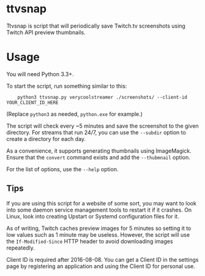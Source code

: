 ttvsnap
=======

Ttvsnap is script that will periodically save Twitch.tv screenshots using Twitch API preview thumbnails.

Usage
=====

You will need Python 3.3+.

To start the script, run something similar to this:

        python3 ttvsnap.py verycoolstreamer ./screenshots/ --client-id YOUR_CLIENT_ID_HERE

(Replace `python3` as needed, `python.exe` for example.)

The script will check every ~5 minutes and save the screenshot to the given directory. For streams that run 24/7, you can use the `--subdir` option to create a directory for each day.

As a convenience, it supports generating thumbnails using ImageMagick. Ensure that the `convert` command exists and add the `--thubmnail` option.

For the list of options, use the `--help` option.

Tips
----

If you are using this script for a website of some sort, you may want to look into some daemon service management tools to restart it if it crashes. On Linux, look into creating Upstart or Systemd configuration files for it.

As of writing, Twitch caches preview images for 5 minutes so setting it to low values such as 1 minute may be useless. However, the script will use the `If-Modified-Since` HTTP header to avoid downloading images repeatedly.

Client ID is required after 2016-08-08. You can get a Client ID in the settings page by registering an application and using the Client ID for personal use.  
